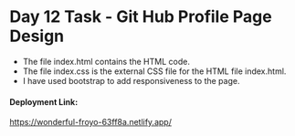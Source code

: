 <h1>Day 12 Task - Git Hub Profile Page Design</h1>
<ul>
  <li>The file index.html contains the HTML code.</li>
  <li>The file index.css is the external CSS file for the HTML file index.html.</li>
  <li>I have used bootstrap to add responsiveness to the page.</li>
</ul> 
<h4>Deployment Link:</h4>
<a href="https://wonderful-froyo-63ff8a.netlify.app/" target="_blank">https://wonderful-froyo-63ff8a.netlify.app/</a>

